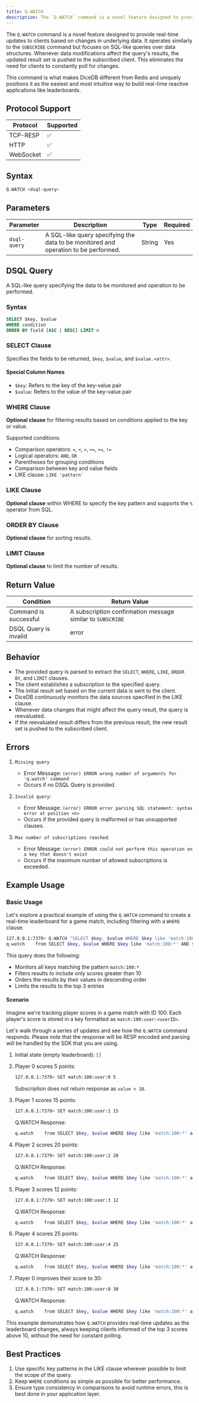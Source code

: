 ```yaml
---
title: Q.WATCH
description: The `Q.WATCH` command is a novel feature designed to provide real-time updates to clients based on changes in underlying data.
---
```


The `Q.WATCH` command is a novel feature designed to provide real-time updates to clients based on changes in underlying
data. It operates similarly to the `SUBSCRIBE` command but focuses on SQL-like queries over data structures. Whenever
data modifications affect the query's results, the updated result set is pushed to the subscribed client. This
eliminates the need for clients to constantly poll for changes.

This command is what makes DiceDB different from Redis and uniquely positions it as the easiest and most intuitive way
to build real-time reactive applications like leaderboards.

## Protocol Support

| Protocol | Supported |
| -------- | --------- |
| TCP-RESP | ✅        |
| HTTP     | ✅        |
| WebSocket| ✅        |

## Syntax

```bash
Q.WATCH <dsql-query>
```

## Parameters

| Parameter    | Description                                                                         | Type   | Required |
|--------------|-------------------------------------------------------------------------------------|--------|----------|
| `dsql-query` | A SQL-like query specifying the data to be monitored and operation to be performed. | String | Yes      |

## DSQL Query

A SQL-like query specifying the data to be monitored and operation to be performed.

### Syntax

```sql
SELECT $key, $value
WHERE condition
ORDER BY field [ASC | DESC] LIMIT n
```

### SELECT Clause

Specifies the fields to be returned, `$key`, `$value`, and `$value.<attr>`.

#### Special Column Names

- `$key`: Refers to the key of the key-value pair
- `$value`: Refers to the value of the key-value pair

### WHERE Clause

**Optional clause** for filtering results based on conditions applied to the key or value.

Supported conditions:

- Comparison operators: `=`, `<`, `>`, `<=`, `>=`, `!=`
- Logical operators: `AND`, `OR`
- Parentheses for grouping conditions
- Comparison between key and value fields
- LIKE clause: `LIKE 'pattern'`

### LIKE Clause

**Optional clause** within WHERE to specify the key pattern and supports the `%` operator from SQL.

### ORDER BY Clause

**Optional clause** for sorting results.

### LIMIT Clause

**Optional clause** to limit the number of results.

## Return Value

| Condition             | Return Value                                               |
|-----------------------|------------------------------------------------------------|
| Command is successful | A subscription confirmation message similar to `SUBSCRIBE` |
| DSQL Query is invalid | error                                                      |

## Behavior

- The provided query is parsed to extract the `SELECT`, `WHERE`, `LIKE`, `ORDER BY`, and `LIMIT` clauses.
- The client establishes a subscription to the specified query.
- The initial result set based on the current data is sent to the client.
- DiceDB continuously monitors the data sources specified in the LIKE clause.
- Whenever data changes that might affect the query result, the query is reevaluated.
- If the reevaluated result differs from the previous result, the new result set is pushed to the subscribed client.

## Errors

1. `Missing query`

    - Error Message: `(error) ERROR wrong number of arguments for 'q.watch' command`
    - Occurs if no DSQL Query is provided.

2. `Invalid query`:

    - Error Message: `(error) ERROR error parsing SQL statement: syntax error at position <n>`
    - Occurs if the provided query is malformed or has unsupported clauses.

3. `Max number of subscriptions reached`:

    - Error Message: `(error) ERROR could not perform this operation on a key that doesn't exist`
    - Occurs if the maximum number of allowed subscriptions is exceeded.

## Example Usage

### Basic Usage

Let's explore a practical example of using the `Q.WATCH` command to create a real-time leaderboard for a game match,
including filtering with a `WHERE` clause.

```bash
127.0.0.1:7379> Q.WATCH "SELECT $key, $value WHERE $key like 'match:100:*' AND $value > 10 ORDER BY $value DESC LIMIT 3"
q.watch    from SELECT $key, $value WHERE $key like 'match:100:*' AND $value > 10 ORDER BY $value asc: []
```

This query does the following:

- Monitors all keys matching the pattern `match:100:*`
- Filters results to include only scores greater than 10
- Orders the results by their values in descending order
- Limits the results to the top 3 entries

#### Scenario

Imagine we're tracking player scores in a game match with ID 100. Each player's score is stored in a key formatted as
`match:100:user:<userID>`.

Let's walk through a series of updates and see how the `Q.WATCH` command responds. Please note
that the response will be RESP encoded and parsing will be handled by the SDK that you are using.

1. Initial state (empty leaderboard): `[]`

2. Player 0 scores 5 points:

   ```bash
   127.0.0.1:7379> SET match:100:user:0 5
   ```

   Subscription does not return response as `value < 10`. 

3. Player 1 scores 15 points:

   ```bash
   127.0.0.1:7379> SET match:100:user:1 15
   ```

   Q.WATCH Response:
   ```bash 
   q.watch    from SELECT $key, $value WHERE $key like 'match:100:*' and $value > 100 ORDER BY $value asc: `[["match:100:user:1", "15"]]`
   ```

4. Player 2 scores 20 points:

   ```bash
   127.0.0.1:7379> SET match:100:user:2 20
   ```

   Q.WATCH Response:
   ```bash 
   q.watch    from SELECT $key, $value WHERE $key like 'match:100:*' and $value > 100 ORDER BY $value asc: `[["match:100:user:2", "20"], ["match:100:user:1", "15"]]`
   ```

5. Player 3 scores 12 points:

   ```bash
   127.0.0.1:7379> SET match:100:user:3 12
   ```

   Q.WATCH Response:
   ```bash 
   q.watch    from SELECT $key, $value WHERE $key like 'match:100:*' and $value > 100 ORDER BY $value asc: `[["match:100:user:2", "20"], ["match:100:user:1", "15"], ["match:100:user:3", "12"]]`
   ```

6. Player 4 scores 25 points:

   ```bash
   127.0.0.1:7379> SET match:100:user:4 25
   ```

   Q.WATCH Response:
   ```bash 
   q.watch    from SELECT $key, $value WHERE $key like 'match:100:*' and $value > 100 ORDER BY $value asc: `[["match:100:user:4", "25"], ["match:100:user:2", "20"], ["match:100:user:1", "15"]]`
   ```

7. Player 0 improves their score to 30:

   ```bash
   127.0.0.1:7379> SET match:100:user:0 30
   ```

   Q.WATCH Response:
   ```bash 
   q.watch    from SELECT $key, $value WHERE $key like 'match:100:*' and $value > 100 ORDER BY $value asc: `[["match:100:user:0", "30"], ["match:100:user:4", "25"], ["match:100:user:2", "20"]]`
   ```

This example demonstrates how `Q.WATCH` provides real-time updates as the leaderboard changes, always keeping clients
informed of the top 3 scores above 10, without the need for constant polling.

## Best Practices

1. Use specific key patterns in the LIKE clause wherever possible to limit the scope of the query.
2. Keep `WHERE` conditions as simple as possible for better performance.
3. Ensure type consistency in comparisons to avoid runtime errors, this is best done in your application layer.

